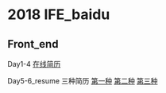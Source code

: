 # 2018 IFE_baidu

## Front_end

Day1-4 [在线简历](https://rqrry.github.io/IFE_baidu/Front_end/Day4/resume.html)

Day5-6_resume 三种简历 [第一种](https://rqrry.github.io/IFE_baidu/Front_end/Day5-6_resume/resume_1.html) [第二种](https://rqrry.github.io/IFE_baidu/Front_end/Day5-6_resume/resume_2.html) [第三种](https://rqrry.github.io/IFE_baidu/Front_end/Day5-6_resume/resume_3.html)
